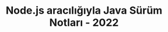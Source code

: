﻿---
title: Node.js aracılığıyla Java Sürüm Notları - 2022
type: docs
weight: 8
url: /tr/java/node-js-via-java-release-notes-2022/
---
